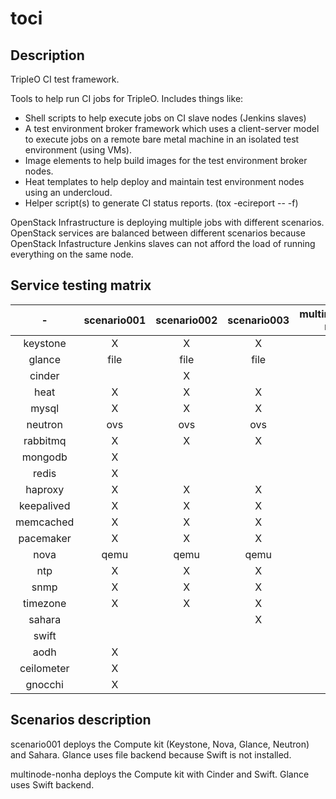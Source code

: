 toci
====

Description
-----------

TripleO CI test framework.

Tools to help run CI jobs for TripleO. Includes things like:
* Shell scripts to help execute jobs on CI slave nodes (Jenkins slaves)
* A test environment broker framework which uses a client-server
  model to execute jobs on a remote bare metal machine in an isolated
  test environment (using VMs).
* Image elements to help build images for the test environment
  broker nodes.
* Heat templates to help deploy and maintain test environment nodes
  using an undercloud.
* Helper script(s) to generate CI status reports. (tox -ecireport -- -f)


OpenStack Infrastructure is deploying multiple jobs with different scenarios.
OpenStack services are balanced between different scenarios because OpenStack
Infastructure Jenkins slaves can not afford the load of running everything on
the same node.

Service testing matrix
----------------------

|        -       | scenario001 | scenario002 | scenario003 |multinode-nonha |
|:--------------:|:-----------:|:-----------:|:-----------:|---------------:|
| keystone       |      X      |      X      |      X      |       X        |
| glance         |    file     |    file     |    file     |     swift      |
| cinder         |             |      X      |             |     iscsi      |
| heat           |      X      |      X      |      X      |       X        |
| mysql          |      X      |      X      |      X      |       X        |
| neutron        |     ovs     |     ovs     |     ovs     |       X        |
| rabbitmq       |      X      |      X      |      X      |       X        |
| mongodb        |      X      |             |             |                |
| redis          |      X      |             |             |                |
| haproxy        |      X      |      X      |      X      |       X        |
| keepalived     |      X      |      X      |      X      |       X        |
| memcached      |      X      |      X      |      X      |       X        |
| pacemaker      |      X      |      X      |      X      |       X        |
| nova           |     qemu    |     qemu    |     qemu    |       X        |
| ntp            |      X      |      X      |      X      |       X        |
| snmp           |      X      |      X      |      X      |       X        |
| timezone       |      X      |      X      |      X      |       X        |
| sahara         |             |             |      X      |                |
| swift          |             |             |             |       X        |
| aodh           |      X      |             |             |                |
| ceilometer     |      X      |             |             |                |
| gnocchi        |      X      |             |             |                |



Scenarios description
---------------------

scenario001 deploys the Compute kit (Keystone, Nova, Glance, Neutron) and
Sahara. Glance uses file backend because Swift is not installed.

multinode-nonha deploys the Compute kit with Cinder and Swift. Glance uses Swift
backend.
